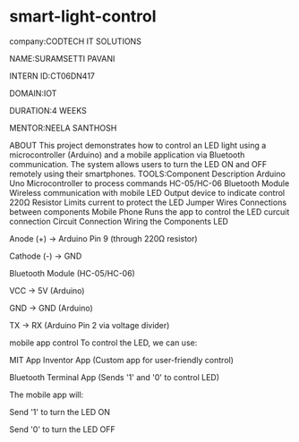 # smart-light-control
company:CODTECH IT SOLUTIONS

NAME:SURAMSETTI PAVANI

INTERN ID:CT06DN417

DOMAIN:IOT

DURATION:4 WEEKS

MENTOR:NEELA SANTHOSH

ABOUT This project demonstrates how to control an LED light using a microcontroller (Arduino) and a mobile application via Bluetooth communication. The system allows users to turn the LED ON and OFF remotely using their smartphones. TOOLS:Component Description Arduino Uno Microcontroller to process commands HC-05/HC-06 Bluetooth Module Wireless communication with mobile LED Output device to indicate control 220Ω Resistor Limits current to protect the LED Jumper Wires Connections between components Mobile Phone Runs the app to control the LED curcuit connection Circuit Connection Wiring the Components LED

Anode (+) → Arduino Pin 9 (through 220Ω resistor)

Cathode (-) → GND

Bluetooth Module (HC-05/HC-06)

VCC → 5V (Arduino)

GND → GND (Arduino)

TX → RX (Arduino Pin 2 via voltage divider)

mobile app control To control the LED, we can use:

MIT App Inventor App (Custom app for user-friendly control)

Bluetooth Terminal App (Sends '1' and '0' to control LED)

The mobile app will:

Send '1' to turn the LED ON

Send '0' to turn the LED OFF

